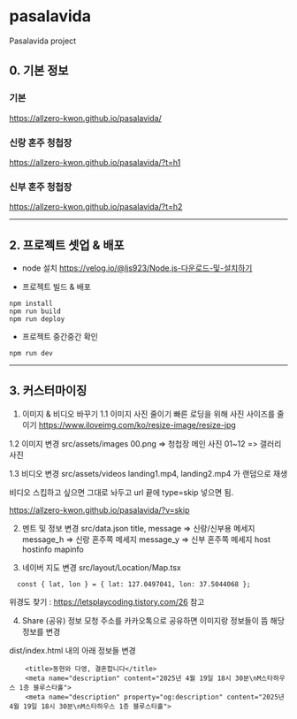 # pasalavida
Pasalavida project

## 0. 기본 정보
### 기본 
https://allzero-kwon.github.io/pasalavida/

### 신랑 혼주 청첩장 
https://allzero-kwon.github.io/pasalavida/?t=h1

### 신부 혼주 청첩장
https://allzero-kwon.github.io/pasalavida/?t=h2


--- 

## 2. 프로젝트 셋업 & 배포 
- node 설치
https://velog.io/@ljs923/Node.js-다운로드-및-설치하기

- 프로젝트 빌드 & 배포  

```
npm install 
npm run build
npm run deploy
```

- 프로젝트 중간중간 확인 

```
npm run dev
```

---

## 3. 커스터마이징 
1. 이미지 & 비디오 바꾸기 
1.1 이미지 사진 줄이기 
빠른 로딩을 위해 사진 사이즈를 줄이기
https://www.iloveimg.com/ko/resize-image/resize-jpg


1.2 이미지 변경 
src/assets/images 
00.png => 청첩장 메인 사진 
01~12 => 갤러리 사진

1.3 비디오 변경 
src/assets/videos 
landing1.mp4, landing2.mp4 가 랜덤으로 재생 

비디오 스킵하고 싶으면 그대로 놔두고 url 끝에 
type=skip 넣으면 됨. 

https://allzero-kwon.github.io/pasalavida/?v=skip


2. 멘트 및 정보 변경
src/data.json 
title,
message => 신랑/신부용 메세지 
message_h => 신랑 혼주쪽 메세지 
message_y => 신부 혼주쪽 메세지 
host
hostinfo 
mapinfo 


3. 네이버 지도 변경 
src/layout/Location/Map.tsx 

```
  const { lat, lon } = { lat: 127.0497041, lon: 37.5044068 };
```

위경도 찾기 : https://letsplaycoding.tistory.com/26 참고 


4. Share (공유) 정보 
모청 주소를 카카오톡으로 공유하면 이미지랑 정보들이 뜸 
해당 정보를 변경 

dist/index.html 내의 아래 정보들 변경

```
    <title>동현와 다영, 결혼합니다</title>
    <meta name="description" content="2025년 4월 19일 18시 30분\nM스타하우스 1층 블루스타홀">
    <meta name="description" property="og:description" content="2025년 4월 19일 18시 30분\nM스타하우스 1층 블루스타홀">
```


